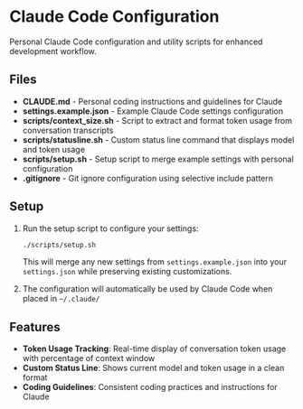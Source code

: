 # Claude Code Configuration

Personal Claude Code configuration and utility scripts for enhanced development workflow.

## Files

- **CLAUDE.md** - Personal coding instructions and guidelines for Claude
- **settings.example.json** - Example Claude Code settings configuration
- **scripts/context_size.sh** - Script to extract and format token usage from conversation transcripts
- **scripts/statusline.sh** - Custom status line command that displays model and token usage
- **scripts/setup.sh** - Setup script to merge example settings with personal configuration
- **.gitignore** - Git ignore configuration using selective include pattern

## Setup

1. Run the setup script to configure your settings:
   ```bash
   ./scripts/setup.sh
   ```
   
   This will merge any new settings from `settings.example.json` into your `settings.json` while preserving existing customizations.

3. The configuration will automatically be used by Claude Code when placed in `~/.claude/`

## Features

- **Token Usage Tracking**: Real-time display of conversation token usage with percentage of context window
- **Custom Status Line**: Shows current model and token usage in a clean format
- **Coding Guidelines**: Consistent coding practices and instructions for Claude
